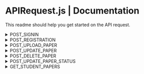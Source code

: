 # APIRequest.js | Documentation

This readme should help you get started on the API request.

<details>
<summary>POST_SIGNIN</summary>
 <br/>
 
**POST Paramaters:**

 - username
 - password
    
This constant stores the URL used for making POST requests to authenticate users during the sign-in process.

When signing in successfully, the following JSON data is the expected result.

```bash
{
    "is-success": true,         // Indicates whether the sign-in was successful (true/false).
    "user-profile": {
        "id": 1,                 // User's ID in the database, used for transactions.
        "id-number": 12345678,   // Student or faculty ID number. For students, this is required. The format depends on the backend and is displayed as is in the UI.
        "user-type": "student",  // Type of user: "faculty" or "student". Used for routing on faculty and student home pages.
        "first-name": "Bruce",   // User's first name.
        "last-name": "Wayne",    // User's last name.
        "email": "batman@dc.com" // User's email address.
    },
    "message": null              // Expected to be null when sign-in is successful.
}

```

When signing in failed, the following JSON data is the expected result.

```bash
{
    "is-success": false,
    "user-profile": null,           // Expected to be null when unsuccessful.
    "message": "The error message"  // The error message. Please ensure simplicity and clarity.
}

```

</details>
<details>
<summary>POST_REGISTRATION</summary>
<br/>
 
**POST Paramaters:**

 - usertype - 'student' or 'faculty'. Take note that this is all in lowercase.
 - idnumber - Optional for faculty, required for student.
 - firstname
 - lastname
 - username
 - password
   
This constant stores the URL used for making POST requests to register a user account.

When registration is successfull, the following JSON data is the expected result. The expected result is similar when signing in.

```bash
{
    "is-success": true,         // Indicates whether the sign-in was successful (true/false).
    "user-profile": {
        "id": 1,                 // User's ID in the database, used for transactions.
        "id-number": 12345678,   // Student or faculty ID number. For students, this is required. The format depends on the backend and is displayed as is in the UI.
        "user-type": "student",  // Type of user: "faculty" or "student". Used for routing on faculty and student home pages.
        "first-name": "Bruce",   // User's first name.
        "last-name": "Wayne",    // User's last name.
        "email": "batman@dc.com" // User's email address.
    },
    "message": null              // Expected to be null when sign-in is successful.
}

```

When registration is failed, the following JSON data is the expected result. The expected result is also similar when signing in.

```bash
{
    "is-success": false,
    "user-profile": null,           // Expected to be null when unsuccessful.
    "message": "The error message"  // The error message. Please ensure simplicity and clarity.
}

```

</details>
<details>
<summary>POST_UPLOAD_PAPER</summary>
<br/>
 
**POST Paramaters:**

 - userid - The user id of student in database. Take note that this is not the ID Number of the student.
 - title 
 - abstract
 - authors - Take note that this is string separated by commas. Backend should be the one to split and process this data.
 - keywords - Take note that this is string separated by commas. Backend should be the one to split and process this data.
 - pdf - Ignore this for now, do not process this.
   
This constant stores the URL used for making POST requests to upload the paper of student for approval.

When upload is successfull, the following JSON data is the expected result. 

```bash
{
  "is-success": true,
  "message": null, //error message is expected to be null if succesfull.
  "user-paper": {
    "id": 13,
    "image-url": "", // leave this empty for now.
    "title": "The PageRank citation ranking: Bringing order to the web",
    "authors": [
      { "user-id": 5, "name": "PLOS ONE" },
      { "user-id": 5, "name": "PLOS ONE" },
      //other author here...
    ],
    "date-published": "1999-01-29", //The current date in this format.
    "rates": 0,
    "likes": 0,
    "views": 0,
    "status": "pending", //This should be pending as always after uploading the paper.
    "keywords": [
      {"id": 1, "name": "PageRank"},
      {"id": 2, "name": "Google Search Algorithm"},
      //other keywords here...
    ],
    "abstract": "The abstract of this paper."
  }
}

```

When upload is failed, the following JSON data is the expected result. 

```bash
{
    "is-success": false,
    "user-paper": null,           // Expected to be null when unsuccessful.
    "message": "The error message"  // The error message. Please ensure simplicity and clarity.
}

```

</details>

<details>
<summary>POST_UPDATE_PAPER</summary>
<br/>
 
**POST Paramaters:**

 - paperid - The id of the paper in database.
 - title 
 - abstract
 - authors - Take note that this is string separated by commas. Backend should be the one to split and process this data.
 - keywords - Take note that this is string separated by commas. Backend should be the one to split and process this data.
   
This constant stores the URL used for making POST requests to update the content of the paper of student.

When update is successfull, the following JSON data is the expected result.  Note that the result is similar to POST_UPLOAD_PAPER.

```bash
{
  "is-success": true,
  "message": null, //error message is expected to be null if succesfull.
  "user-paper": {
    "id": 13,
    "image-url": "", // leave this empty for now.
    "title": "The PageRank citation ranking: Bringing order to the web",
    "authors": [
      { "user-id": 5, "name": "PLOS ONE" },
      { "user-id": 5, "name": "PLOS ONE" },
      //other author here...
    ],
    "date-published": "1999-01-29", 
    "rates": 0,
    "likes": 0,
    "views": 0,
    "status": "pending", 
    "keywords": [
      {"id": 1, "name": "PageRank"},
      {"id": 2, "name": "Google Search Algorithm"},
      //other keywords here...
    ],
    "abstract": "The abstract of this paper."
  }
}

```

When update is failed, the following JSON data is the expected result. Note that the result is similar to POST_UPLOAD_PAPER.

```bash
{
    "is-success": false,
    "user-paper": null,           // Expected to be null when unsuccessful.
    "message": "The error message"  // The error message. Please ensure simplicity and clarity.
}

```

</details>

<details>
<summary>POST_DELETE_PAPER</summary>
<br/>
 
**POST Paramaters:**

 - paperid - The id of the paper in database.
   
This constant stores the URL used for making POST requests to delete the paper of student.

When delete is successfull, the following JSON data is the expected result. 

```bash
{
    "is-success": true,
    "message": null //message is expected to be null on success.
}

```

When deleting paper failed, the following JSON data is the expected result. 

```bash
{
    "is-success": false,
    "message": "The error message"  // The error message. Please ensure simplicity and clarity.
}

```

</details>

<details>
<summary>POST_UPDATE_PAPER_STATUS</summary>
<br/>
 
**POST Paramaters:**

 - paperid - The id of the paper in database.
 - status - The status of the paper ('pending', 'approved', 'declined').
   
This constant stores the URL used for making POST requests to update the status of the paper of student.

When update of status is successfull, the following JSON data is the expected result. 

```bash
{
    "is-success": true,
    "message": null //message is expected to be null on success.
}

```

When updating the status of paper failed, the following JSON data is the expected result. 

```bash
{
    "is-success": false,
    "message": "The error message"  // The error message. Please ensure simplicity and clarity.
}

```

</details>

<details>
<summary>GET_STUDENT_PAPERS</summary>
<br/>
 
**POST Paramaters:**

 - userid - The id of the user in database.
   
This constant stores the URL used for making POST requests to retrieve all the paper of specific student.

When fetching is successfull, the following JSON data is the expected result. 

```bash
{
  "is-success": true,
  "message": null,
  "user-papers": [
    {
      "id": 1,
      "image-url": "", //leave this empty for now.
      "title": "Public Availability of Published Research Data in High-Impact Journals",
      "authors": [
        { "user-id": 1, "name": "Alawi A. Alsheikh-Ali" },
        { "user-id": 2, "name": "Waqas Qureshi" },
        //other authors...
      ],
      "date-published": "2011-09-07",
      "rates": 4.5,
      "likes": 200,
      "views": 1111,
      "status": "approved",
      "keywords": [
        {"id": 1, "name": "Research Data"},
        //other keywords...
      ],
      "abstract": "This abstract of this paper"
    },
    {
      "id": 2,
      "image-url": "", //leave this empty for now.
      "title": "Data Availability",
      "authors": [
        { "user-id": 5, "name": "PLOS ONE" }
        //other authors...
      ],
      "date-published": "2021-08-04",
      "rates": 4.7,
      "likes": 150,
      "views": 3400,
      "status": "approved",
      "keywords": [
        {"id": 6, "name": "Data Availability"},
        {"id": 7, "name": "Open Data"},
        //other keywords...
      ],
      "abstract": "The abstract of this paper"
    }
    //other papers here...
  ]
}

```

When fetching failed, the following JSON data is the expected result. 

```bash
{
    "is-success": false,
    "user-papers": null,             // Expected to be null when unsuccessful.
    "message": "The error message"  // The error message. Please ensure simplicity and clarity.
}

```

</details>

